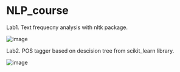 # NLP_course

Lab1. Text frequecny analysis with nltk package.

![image](https://user-images.githubusercontent.com/86420598/169237842-efa7bd2c-345a-41e3-a703-23e70ed77e4a.png)

Lab2. POS tagger based on descision tree from scikit_learn library.

![image](https://user-images.githubusercontent.com/86420598/169240437-1ce3e489-8dd9-419c-91a9-b8d33c13527f.png)
